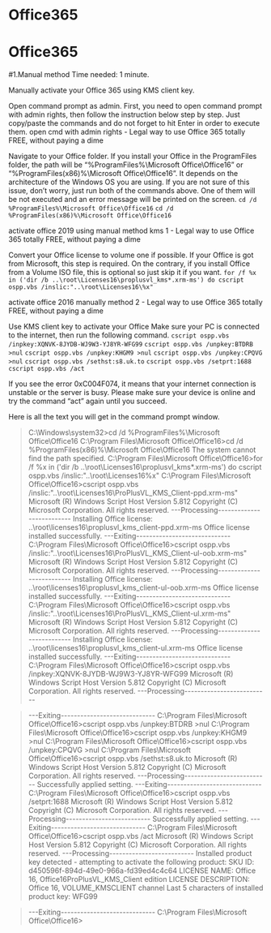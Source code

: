 # Office365
# **Office365**
#1.Manual method
Time needed: 1 minute.

Manually activate your Office 365 using KMS client key.

Open command prompt as admin.
First, you need to open command prompt with admin rights, then follow the instruction below step by step. Just copy/paste the commands and do not forget to hit Enter in order to execute them.
open cmd with admin rights - Legal way to use Office 365 totally FREE, without paying a dime

Navigate to your Office folder.
If you install your Office in the ProgramFiles folder, the path will be “%ProgramFiles%\Microsoft Office\Office16” or “%ProgramFiles(x86)%\Microsoft Office\Office16”. It depends on the architecture of the Windows OS you are using. If you are not sure of this issue, don’t worry, just run both of the commands above. One of them will be not executed and an error message will be printed on the screen.
```cd /d %ProgramFiles%\Microsoft Office\Office16```
```cd /d %ProgramFiles(x86)%\Microsoft Office\Office16```

activate office 2019 using manual method kms 1 - Legal way to use Office 365 totally FREE, without paying a dime

Convert your Office license to volume one if possible.
If your Office is got from Microsoft, this step is required. On the contrary, if you install Office from a Volume ISO file, this is optional so just skip it if you want.
```for /f %x in ('dir /b ..\root\Licenses16\proplusvl_kms*.xrm-ms') do cscript ospp.vbs /inslic:"..\root\Licenses16\%x"```

activate office 2016 manually method 2 - Legal way to use Office 365 totally FREE, without paying a dime

Use KMS client key to activate your Office
Make sure your PC is connected to the internet, then run the following command.
```cscript ospp.vbs /inpkey:XQNVK-8JYDB-WJ9W3-YJ8YR-WFG99```
```cscript ospp.vbs /unpkey:BTDRB >nul```
```cscript ospp.vbs /unpkey:KHGM9 >nul```
```cscript ospp.vbs /unpkey:CPQVG >nul```
```cscript ospp.vbs /sethst:s8.uk.to```
```cscript ospp.vbs /setprt:1688```
```cscript ospp.vbs /act```


If you see the error 0xC004F074, it means that your internet connection is unstable or the server is busy. Please make sure your device is online and try the command “act” again until you succeed.

Here is all the text you will get in the command prompt window.
>C:\Windows\system32>cd /d %ProgramFiles%\Microsoft Office\Office16
>C:\Program Files\Microsoft Office\Office16>cd /d %ProgramFiles(x86)%\Microsoft Office\Office16
The system cannot find the path specified.
>C:\Program Files\Microsoft Office\Office16>for /f %x in ('dir /b ..\root\Licenses16\proplusvl_kms*.xrm-ms') do cscript ospp.vbs /inslic:"..\root\Licenses16\%x"
>C:\Program Files\Microsoft Office\Office16>cscript ospp.vbs /inslic:"..\root\Licenses16\ProPlusVL_KMS_Client-ppd.xrm-ms"
Microsoft (R) Windows Script Host Version 5.812
Copyright (C) Microsoft Corporation. All rights reserved.
>---Processing--------------------------
>Installing Office license: ..\root\licenses16\proplusvl_kms_client-ppd.xrm-ms
>Office license installed successfully.
>---Exiting-----------------------------
>C:\Program Files\Microsoft Office\Office16>cscript ospp.vbs /inslic:"..\root\Licenses16\ProPlusVL_KMS_Client-ul-oob.xrm-ms"
Microsoft (R) Windows Script Host Version 5.812
Copyright (C) Microsoft Corporation. All rights reserved.
>---Processing--------------------------
>Installing Office license: ..\root\licenses16\proplusvl_kms_client-ul-oob.xrm-ms
>Office license installed successfully.
>---Exiting-----------------------------
>C:\Program Files\Microsoft Office\Office16>cscript ospp.vbs /inslic:"..\root\Licenses16\ProPlusVL_KMS_Client-ul.xrm-ms"
>Microsoft (R) Windows Script Host Version 5.812
>Copyright (C) Microsoft Corporation. All rights reserved.
>---Processing--------------------------
>Installing Office license: ..\root\licenses16\proplusvl_kms_client-ul.xrm-ms
>Office license installed successfully.
>---Exiting-----------------------------
>C:\Program Files\Microsoft Office\Office16>cscript ospp.vbs /inpkey:XQNVK-8JYDB-WJ9W3-YJ8YR-WFG99
>Microsoft (R) Windows Script Host Version 5.812
>Copyright (C) Microsoft Corporation. All rights reserved.
>---Processing--------------------------

>---Exiting-----------------------------
>C:\Program Files\Microsoft Office\Office16>cscript ospp.vbs /unpkey:BTDRB >nul
>C:\Program Files\Microsoft Office\Office16>cscript ospp.vbs /unpkey:KHGM9 >nul
>C:\Program Files\Microsoft Office\Office16>cscript ospp.vbs /unpkey:CPQVG >nul
>C:\Program Files\Microsoft Office\Office16>cscript ospp.vbs /sethst:s8.uk.to
>Microsoft (R) Windows Script Host Version 5.812
>Copyright (C) Microsoft Corporation. All rights reserved.
>---Processing--------------------------
>Successfully applied setting.
>---Exiting-----------------------------
>C:\Program Files\Microsoft Office\Office16>cscript ospp.vbs /setprt:1688
>Microsoft (R) Windows Script Host Version 5.812
>Copyright (C) Microsoft Corporation. All rights reserved.
>---Processing--------------------------
>Successfully applied setting.
>---Exiting-----------------------------
>C:\Program Files\Microsoft Office\Office16>cscript ospp.vbs /act
>Microsoft (R) Windows Script Host Version 5.812
>Copyright (C) Microsoft Corporation. All rights reserved.
>---Processing--------------------------
>Installed product key detected - attempting to activate the following product:
>SKU ID: d450596f-894d-49e0-966a-fd39ed4c4c64
>LICENSE NAME: Office 16, Office16ProPlusVL_KMS_Client edition
>LICENSE DESCRIPTION: Office 16, VOLUME_KMSCLIENT channel
>Last 5 characters of installed product key: WFG99


>---Exiting-----------------------------
>C:\Program Files\Microsoft Office\Office16>
